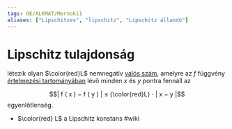 ```yaml
---
tags: OE/ALKMAT/Mernoki1 
aliases: ["Lipschitzes", "lipschitz", "Lipschitz állandó"]
---
```

# Lipschitz tulajdonság
létezik olyan $\color{red}L$ nemnegatív [valós szám](https://hu.wikipedia.org/wiki/Val%C3%B3s_sz%C3%A1mok "Valós számok"), amelyre az $f$ függvény [értelmezési tartományában](https://hu.wikipedia.org/wiki/F%C3%BCggv%C3%A9ny_(matematika)#Értelmezési_tartomány "Függvény (matematika)") lévő minden $x$ és $y$ pontra fennáll az

$$| f ( x ) − f ( y ) | ≤ {\color{red}L} ⋅ | x − y |$$
egyenlőtlenség.

- $\color{red} L$ a Lipschitz konstans
#wiki
